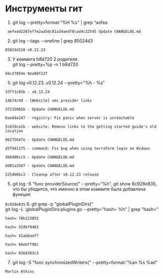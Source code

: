 # Инструменты гит

1. git log --pretty=format:"%H %s" | grep ^aefea

<code> aefead2207ef7e2aa5dc81a34aedf0cad4c32545 Update CHANGELOG.md </code>

2. git log --tags --oneline | grep 85024d3

<code>85024d310 v0.12.23 </code>

3. У коммита b8d720 2 родителя.  
git log --pretty=%p -n 1 b8d720

<code>56cd7859e 9ea88f22f </code>

5. git log v0.12.23..v0.12.24 --pretty="%h - %s"

<code>33ff1c03b - v0.12.24 \
14b74c49 - [Website] vmc provider links \
3f235065b - Update CHANGELOG.md \
6ae64e247 - registry: Fix panic when server is unreachable \
5c619ca1b - website: Remove links to the getting started guide's old location \
06275647e - Update CHANGELOG.md \
d5f9411f5 - command: Fix bug when using terraform login on Widows \
4b6d06cc5 - Update CHANGELOG.md \
dd01a3507 - Update CHANGELOG.md \
225466bc3 - Cleanup after v0.12.23 release</code> 

5. git log -S "func providerSource(" --pretty="%h", git show 8c928e835, что бы убедится, что именно в этом коммите была добавлена функция 

<code>8c928e835</code>
6. git grep -p "globalPluginDirs("  
git log -L :globalPluginDirs:plugins.go --pretty="hash= %h" | grep "hash="

<code>hash= 78b122055 \
hash= 52dbf9483 \
hash= 41ab0aef7 \
hash= 66ebff90c \
hash= 8364383c3 </code>

7. git log -S "func synchronizedWriters(" --pretty=format:"%an %s %ad"

<code>Martin Atkins </code>

